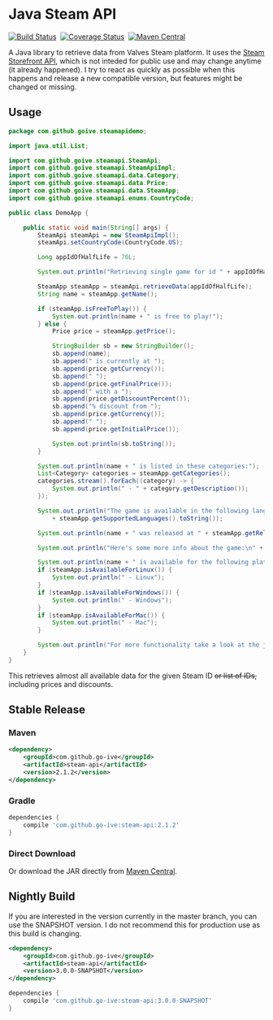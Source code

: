Java Steam API
=========

[![Build Status](https://travis-ci.org/go-ive/steam-api.svg?branch=master)](https://travis-ci.org/go-ive/steam-api)&nbsp;
[![Coverage Status](https://coveralls.io/repos/go-ive/steam-api/badge.svg?branch=master)](https://coveralls.io/r/go-ive/steam-api?branch=master)&nbsp;
[![Maven Central](https://maven-badges.herokuapp.com/maven-central/com.github.go-ive/steam-api/badge.svg)](https://maven-badges.herokuapp.com/maven-central/com.github.go-ive/steam-api)

A Java library to retrieve data from Valves Steam platform. It uses the [Steam Storefront API](https://wiki.teamfortress.com/wiki/User:RJackson/StorefrontAPI), which is not inteded for public use and may change anytime (it already happened). I try to react as quickly as possible when this happens and release a new compatible version, but features might be changed or missing.

## Usage

```java
package com.github.goive.steamapidemo;

import java.util.List;

import com.github.goive.steamapi.SteamApi;
import com.github.goive.steamapi.SteamApiImpl;
import com.github.goive.steamapi.data.Category;
import com.github.goive.steamapi.data.Price;
import com.github.goive.steamapi.data.SteamApp;
import com.github.goive.steamapi.enums.CountryCode;

public class DemoApp {

    public static void main(String[] args) {
        SteamApi steamApi = new SteamApiImpl();
        steamApi.setCountryCode(CountryCode.US);

        Long appIdOfHalfLife = 70L;

        System.out.println("Retrieving single game for id " + appIdOfHalfLife + "...");

        SteamApp steamApp = steamApi.retrieveData(appIdOfHalfLife);
        String name = steamApp.getName();

        if (steamApp.isFreeToPlay()) {
            System.out.println(name + " is free to play!");
        } else {
            Price price = steamApp.getPrice();

            StringBuilder sb = new StringBuilder();
            sb.append(name);
            sb.append(" is currently at ");
            sb.append(price.getCurrency());
            sb.append(" ");
            sb.append(price.getFinalPrice());
            sb.append(" with a ");
            sb.append(price.getDiscountPercent());
            sb.append("% discount from ");
            sb.append(price.getCurrency());
            sb.append(" ");
            sb.append(price.getInitialPrice());

            System.out.println(sb.toString());
        }

        System.out.println(name + " is listed in these categories:");
        List<Category> categories = steamApp.getCategories();
        categories.stream().forEach((category) -> {
            System.out.println(" - " + category.getDescription());
        });

        System.out.println("The game is available in the following languages: "
            + steamApp.getSupportedLanguages().toString());

        System.out.println(name + " was released at " + steamApp.getReleaseDate());

        System.out.println("Here's some more info about the game:\n" + steamApp.getAboutTheGame());

        System.out.println(name + " is available for the following platforms: ");
        if (steamApp.isAvailableForLinux()) {
            System.out.println(" - Linux");
        }
        if (steamApp.isAvailableForWindows()) {
            System.out.println(" - Windows");
        }
        if (steamApp.isAvailableForMac()) {
            System.out.println(" - Mac");
        }

        System.out.println("For more functionality take a look at the javadoc of the SteamApp.class.");
    }
}
```

This retrieves almost all available data for the given Steam ID ~~or list of IDs,~~ including prices and discounts.

## Stable Release

### Maven

```xml
<dependency>
    <groupId>com.github.go-ive</groupId>
    <artifactId>steam-api</artifactId>
    <version>2.1.2</version>
</dependency>
```

### Gradle

```gradle
dependencies {
    compile 'com.github.go-ive:steam-api:2.1.2'
}
```

### Direct Download

Or download the JAR directly from [Maven Central](http://search.maven.org/remotecontent?filepath=com/github/go-ive/steam-api/2.1.2/steam-api-2.1.2.jar).

## Nightly Build

If you are interested in the version currently in the master branch, you can use the SNAPSHOT version. I do not recommend this for production use as this build is changing. 

```xml
<dependency>
    <groupId>com.github.go-ive</groupId>
    <artifactId>steam-api</artifactId>
    <version>3.0.0-SNAPSHOT</version>
</dependency>
```

```gradle
dependencies {
    compile 'com.github.go-ive:steam-api:3.0.0-SNAPSHOT'
}
```

